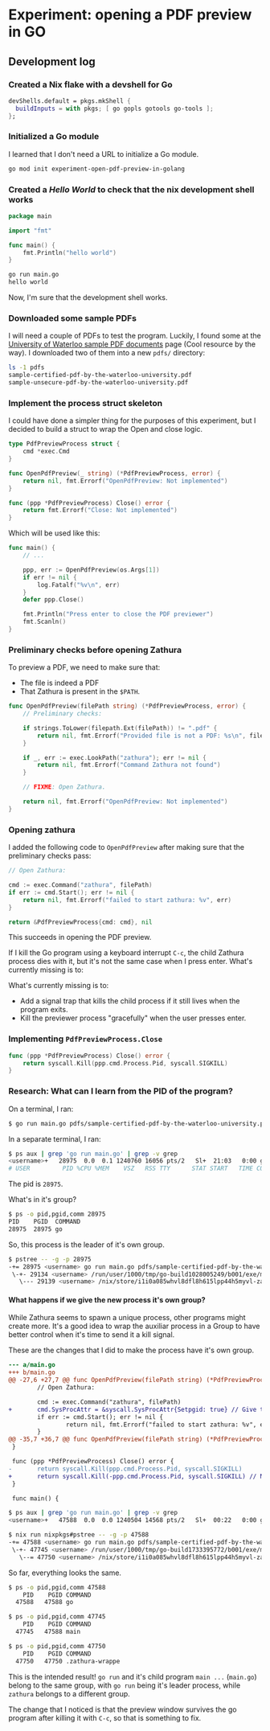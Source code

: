 # Experiment: opening a PDF preview in GO

## Development log

### Created a Nix flake with a devshell for Go

```nix
devShells.default = pkgs.mkShell {
  buildInputs = with pkgs; [ go gopls gotools go-tools ];
};
```

### Initialized a Go module

I learned that I don't need a URL to initialize a Go module.

```sh
go mod init experiment-open-pdf-preview-in-golang
```

### Created a _Hello World_ to check that the nix development shell works

```go
package main

import "fmt"

func main() {
    fmt.Println("hello world")
}
```

```sh
go run main.go
hello world
```

Now, I'm sure that the development shell works.

### Downloaded some sample PDFs

I will need a couple of PDFs to test the program. Luckily, I found some at the
[University of Waterloo sample PDF documents](https://uwaterloo.ca/onbase/help/sample-pdf-documents)
page (Cool resource by the way). I downloaded two of them into a new `pdfs/`
directory:

```sh
ls -1 pdfs
sample-certified-pdf-by-the-waterloo-university.pdf
sample-unsecure-pdf-by-the-waterloo-university.pdf
```

### Implement the process struct skeleton

I could have done a simpler thing for the purposes of this experiment, but I
decided to build a struct to wrap the Open and close logic.

```go
type PdfPreviewProcess struct {
	cmd *exec.Cmd
}

func OpenPdfPreview(_ string) (*PdfPreviewProcess, error) {
	return nil, fmt.Errorf("OpenPdfPreview: Not implemented")
}

func (ppp *PdfPreviewProcess) Close() error {
	return fmt.Errorf("Close: Not implemented")
}
```

Which will be used like this:

```go
func main() {
	// ...

	ppp, err := OpenPdfPreview(os.Args[1])
	if err != nil {
		log.Fatalf("%v\n", err)
	}
	defer ppp.Close()

	fmt.Println("Press enter to close the PDF previewer")
	fmt.Scanln()
}
```

### Preliminary checks before opening Zathura

To preview a PDF, we need to make sure that:
- The file is indeed a PDF
- That Zathura is present in the `$PATH`.

```go
func OpenPdfPreview(filePath string) (*PdfPreviewProcess, error) {
	// Preliminary checks:

	if strings.ToLower(filepath.Ext(filePath)) != ".pdf" {
		return nil, fmt.Errorf("Provided file is not a PDF: %s\n", filePath)
	}

	if _, err := exec.LookPath("zathura"); err != nil {
		return nil, fmt.Errorf("Command Zathura not found")
	}

	// FIXME: Open Zathura.

	return nil, fmt.Errorf("OpenPdfPreview: Not implemented")
}
```

### Opening zathura

I added the following code to `OpenPdfPreview` after making sure that the
preliminary checks pass:

```go
// Open Zathura:

cmd := exec.Command("zathura", filePath)
if err := cmd.Start(); err != nil {
    return nil, fmt.Errorf("failed to start zathura: %v", err)
}

return &PdfPreviewProcess{cmd: cmd}, nil
```

This succeeds in opening the PDF preview.

If I kill the Go program using a keyboard interrupt `C-c`, the child Zathura
process dies with it, but it's not the same case when I press enter. What's
currently missing is to:

What's currently missing is to:
- Add a signal trap that kills the child process if it still lives when the
  program exits.
- Kill the previewer process "gracefully" when the user presses enter.

### Implementing `PdfPreviewProcess.Close`

```go
func (ppp *PdfPreviewProcess) Close() error {
	return syscall.Kill(ppp.cmd.Process.Pid, syscall.SIGKILL)
}
```

### Research: What can I learn from the PID of the program?

On a terminal, I ran:

```sh
$ go run main.go pdfs/sample-certified-pdf-by-the-waterloo-university.pdf
```

In a separate terminal, I ran:
```sh
$ ps aux | grep 'go run main.go' | grep -v grep
<username>+   28975  0.0  0.1 1240760 16056 pts/2   Sl+  21:03   0:00 go run main.go pdfs/sample-certified-pdf-by-the-waterloo-university.pdf
# USER         PID %CPU %MEM    VSZ   RSS TTY      STAT START   TIME COMMAND
```

The pid is `28975`.

What's in it's group?

```sh
$ ps -o pid,pgid,comm 28975
PID    PGID  COMMAND
28975  28975 go
```

So, this process is the leader of it's own group.

```sh
$ pstree -- -g -p 28975
-+= 28975 <username> go run main.go pdfs/sample-certified-pdf-by-the-waterloo-university.pdf
 \-+- 29134 <username> /run/user/1000/tmp/go-build1028005249/b001/exe/main pdfs/sample-certified-pdf-by-the-waterloo-university.pdf
   \--- 29139 <username> /nix/store/i1i0a085whvl8dfl8h615lpp44h5myvl-zathura-0.5.2-bin/bin/zathura pdfs/sample-certified-pdf-by-the-waterloo-university.pdf
```

#### What happens if we give the new process it's own group?

While Zathura seems to spawn a unique process, other programs might create more.
It's  a good idea to wrap the auxiliar process in a Group to have better control
when it's time to send it a kill signal.

These are the changes that I did to make the process have it's own group.

```diff
--- a/main.go
+++ b/main.go
@@ -27,6 +27,7 @@ func OpenPdfPreview(filePath string) (*PdfPreviewProcess, error) {
        // Open Zathura:

        cmd := exec.Command("zathura", filePath)
+       cmd.SysProcAttr = &syscall.SysProcAttr{Setpgid: true} // Give the process it's own group.
        if err := cmd.Start(); err != nil {
                return nil, fmt.Errorf("failed to start zathura: %v", err)
        }
@@ -35,7 +36,7 @@ func OpenPdfPreview(filePath string) (*PdfPreviewProcess, error) {
 }

 func (ppp *PdfPreviewProcess) Close() error {
-       return syscall.Kill(ppp.cmd.Process.Pid, syscall.SIGKILL)
+       return syscall.Kill(-ppp.cmd.Process.Pid, syscall.SIGKILL) // Negative sign sends signal to whole process group.
 }

 func main() {
```

```sh
$ ps aux | grep 'go run main.go' | grep -v grep
<username>+   47588  0.0  0.0 1240504 14568 pts/2   Sl+  00:22   0:00 go run main.go pdfs/sample-certified-pdf-by-the-waterloo-university.pd
```

```sh
$ nix run nixpkgs#pstree -- -g -p 47588
-+= 47588 <username> go run main.go pdfs/sample-certified-pdf-by-the-waterloo-university.pdf
 \-+- 47745 <username> /run/user/1000/tmp/go-build1733395772/b001/exe/main pdfs/sample-certified-pdf-by-the-waterloo-university.pdf
   \--= 47750 <username> /nix/store/i1i0a085whvl8dfl8h615lpp44h5myvl-zathura-0.5.2-bin/bin/zathura pdfs/sample-certified-pdf-by-the-waterloo-uni
```

So far, everything looks the same.

```sh
$ ps -o pid,pgid,comm 47588
    PID    PGID COMMAND
  47588   47588 go

$ ps -o pid,pgid,comm 47745
    PID    PGID COMMAND
  47745   47588 main

$ ps -o pid,pgid,comm 47750
    PID    PGID COMMAND
  47750   47750 .zathura-wrappe
```

This is the intended result! `go run` and it's child program `main ...`
(`main.go`) belong to the same group, with `go run` being it's leader process,
while `zathura` belongs to a different group.

The change that I noticed is that the preview window survives the go program
after killing it with `C-c`, so that is something to fix.
